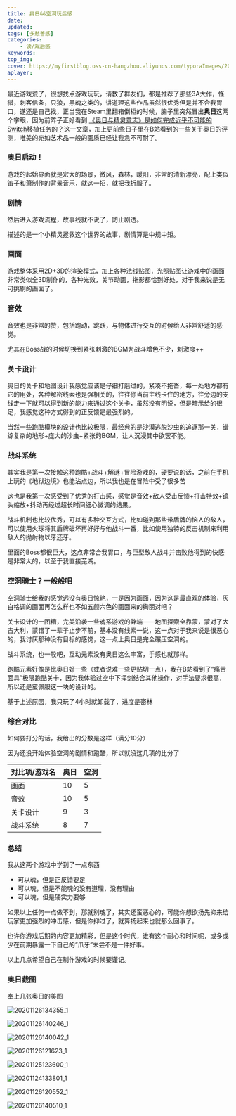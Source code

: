 ```yaml
---
title: 奥日&&空洞玩后感
date:
updated:
tags: [多愁善感]
categories:
	- 读/观后感
keywords:
top_img:
cover: https://myfirstblog.oss-cn-hangzhou.aliyuncs.com/typoraImages/20201126214848.jpg
aplayer:
---
```

<meta name="referrer" content="no-referrer" />

最近游戏荒了，很想找点游戏玩玩，请教了群友们，都是推荐了那些3A大作，怪猎，刺客信条，只狼，黑魂之类的，讲道理这些作品虽然很优秀但是并不合我胃口，遂还是自己找，正当我在Steam里翻箱倒柜的时候，脑子里突然冒出**奥日**这两个字眼，因为前阵子正好看到 [《奥日与精灵意志》是如何完成近乎不可能的Switch移植任务的？](https://zhuanlan.zhihu.com/p/260116904)这一文章，加上更前些日子里在B站看到的一些关于奥日的评测，唯美的宛如艺术品一般的画质已经让我急不可耐了。

### 奥日启动！

游戏的起始界面就是宏大的场景，微风，森林，暖阳，非常的清新漂亮，配上类似笛子和萧制作的背景音乐，就这一招，就把我折服了。

### 剧情

然后进入游戏流程，故事线就不说了，防止剧透。

描述的是一个小精灵拯救这个世界的故事，剧情算是中规中矩。

### 画面

游戏整体采用2D+3D的渲染模式，加上各种法线贴图，光照贴图让游戏中的画面非常类似全3D制作的，各种光效，关节动画，拖影都恰到好处，对于我来说是无可挑剔的画面了。

### 音效

音效也是非常的赞，包括跑动，跳跃，与物体进行交互的时候给人非常舒适的感觉。

尤其在Boss战的时候切换到紧张刺激的BGM为战斗增色不少，刺激度++

### 关卡设计

奥日的关卡和地图设计我感觉应该是仔细打磨过的，紧凑不拖沓，每一处地方都有它的用处，各种解密线索也是强相关的，往往你当前主线卡住的地方，往旁边的支线走一下就可以得到新的能力来通过这个关卡，虽然没有明说，但是暗示给的很足，我感觉这种方式得到的正反馈是最强烈的。

当然一些跑酷模块的设计也比较极限，最经典的是沙漠逃脱沙虫的追逐那一关，错综复杂的地形+庞大的沙虫+紧张的BGM，让人沉浸其中欲罢不能。

### 战斗系统

其实我是第一次接触这种跑酷+战斗+解谜+冒险游戏的，硬要说的话，之前在手机上玩的《地狱边境》也能沾点边，所以我也是在冒险中受了很多苦

这也是我第一次感受到了优秀的打击感，感觉是音效+敌人受击反馈+打击特效+镜头缩放+抖动再经过超长时间细心微调的结果。

战斗机制也比较优秀，可以有多种交互方式，比如碰到那些带盾牌的恼人的敌人，可以使用火球将其盾牌破坏再好好与他战斗一番，比如使用独特的反击机制来利用敌人的抛射物以牙还牙。

里面的Boss都很巨大，这点非常合我胃口，与巨型敌人战斗并击败他得到的快感是非常大的，以至于我直接芜湖。

### 空洞骑士？一般般吧

空洞骑士给我的感觉远没有奥日惊艳，一是因为画面，因为这是最直观的体验，灰白格调的画面再怎么样也不如五颜六色的画面来的绚丽对吧？

关卡设计的一团糟，完美沿袭一些魂系游戏的弊端——地图探索全靠蒙，蒙对了大吉大利，蒙错了一辈子止步不前，基本没有线索一说，这一点对于我来说是很恶心的，我讨厌那种没有目标的感觉，这一点上奥日是完全碾压空洞的。

战斗系统，也一般吧，互动元素没有奥日这么丰富，手感也就那样。

跑酷元素好像是比奥日好一些（或者说难一些更贴切一点），我在B站看到了“痛苦面具”极限跑酷关卡，因为我体验过空中下挥剑结合其他操作，对手法要求很高，所以还是蛮佩服这一块的设计的。

基于上述原因，我只玩了4小时就卸载了，进度是密林

### 综合对比

如何要打分的话，我给出的分数是这样（满分10分）

因为还没开始体验空洞的剧情和跑酷，所以就没这几项的比分了

| 对比项/游戏名 | 奥日 | 空洞 |
| ------------- | ---- | ---- |
| 画面          | 10   | 5    |
| 音效          | 10   | 5    |
| 关卡设计      | 9    | 3    |
| 战斗系统      | 8    | 7    |

### 总结

我从这两个游戏中学到了一点东西

- 可以魂，但是正反馈要足
- 可以魂，但是不能魂的没有道理，没有理由
- 可以魂，但是硬实力要够

如果以上任何一点做不到，那就别魂了，其实还蛮恶心的，可能你想欲扬先抑来给玩家更加强烈的冲击感，但是你抑过了，就算扬起来也就那么回事了。

也许你游戏后期的内容更加精彩，但是这个时代，谁有这个耐心和时间呢，或多或少在前期暴露一下自己的“爪牙”未尝不是一件好事。

以上几点希望自己在制作游戏的时候要谨记。

### 奥日截图

奉上几张奥日的美图

![20201126134355_1](https://myfirstblog.oss-cn-hangzhou.aliyuncs.com/typoraImages/20201126214848.jpg)

![20201126140246_1](https://myfirstblog.oss-cn-hangzhou.aliyuncs.com/typoraImages/20201126214825.jpg)

![20201126140042_1](https://myfirstblog.oss-cn-hangzhou.aliyuncs.com/typoraImages/20201126214817.jpg)

![20201126121623_1](https://myfirstblog.oss-cn-hangzhou.aliyuncs.com/typoraImages/20201126214809.jpg)

![20201125123600_1](https://myfirstblog.oss-cn-hangzhou.aliyuncs.com/typoraImages/20201126214756.jpg)

![20201124133801_1](https://myfirstblog.oss-cn-hangzhou.aliyuncs.com/typoraImages/20201126214738.jpg)

![20201126120552_1](https://myfirstblog.oss-cn-hangzhou.aliyuncs.com/typoraImages/20201126214730.jpg)

![20201126140510_1](https://myfirstblog.oss-cn-hangzhou.aliyuncs.com/typoraImages/20201126214649.jpg)
